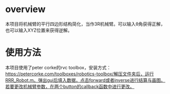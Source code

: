 # overview
 本项目将机械臂的平行四边形结构简化，当作3R机械臂。可以输入θ角获得正解，也可以输入XYZ位置来获得逆解。

# 使用方法
 本项目使用了peter corke的rvc toolbox，安装方式：https://petercorke.com/toolboxes/robotics-toolbox/解压文件夹后，运行RRR_Robot.m。弹出gui后填入数据，点击forward或者inverse进行结算与画图。若要更改机械臂参数，在两个button的callback函数中进行更改。
